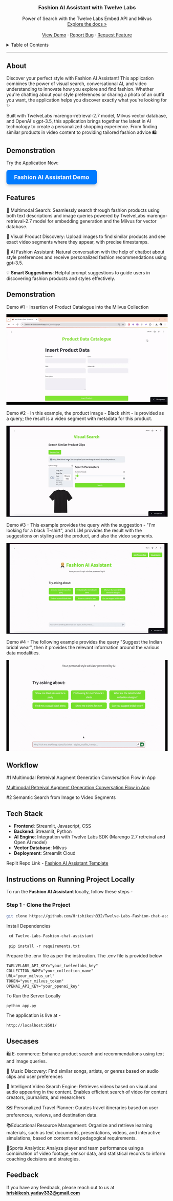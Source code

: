 <br />
<div align="center">
  <h3 align="center">Fashion AI Assistant with Twelve Labs</h3>
  <p align="center">
    Power of Search with the Twelve Labs Embed API and Milvus
    <br />
    <a href="https://github.com/Hrishikesh332/Twelve-Labs-Fashion-chat-assistant">Explore the docs »</a>
    <br />
    <br />
    <a href="https://fashion-chat-twelvelabs.streamlit.app/">View Demo</a> ·
    <a href="https://github.com/Hrishikesh332/Twelve-Labs-Fashion-chat-assistant/issues">Report Bug</a> ·
    <a href="https://github.com/Hrishikesh332/Twelve-Labs-Fashion-chat-assistant/issues">Request Feature</a>
  </p>
</div>

<details>
  <summary>Table of Contents</summary>
  <ol>
    <li><a href="#about">About</a></li>
    <li><a href="#features">Features</a></li>
    <li><a href="#demonstration">Demonstration</a></li>
    <li><a href="#workflow">Workflow</a></li>
    <li><a href="#tech-stack">Tech Stack</a></li>
    <li><a href="#instructions-on-running-project-locally">Instructions on Running Project Locally</a></li>
    <li><a href="#usecases">Usecase</a></li>
    <li><a href="#feedback">Feedback</a></li>
  </ol>
</details>

------

## About

Discover your perfect style with Fashion AI Assistant! This application combines the power of visual search, conversational AI, and video understanding to innovate how you explore and find fashion. Whether you're chatting about your style preferences or sharing a photo of an outfit you want, the application helps you discover exactly what you're looking for ✨

Built with TwelveLabs marengo-retrieval-2.7 model, Milvus vector database, and OpenAI's gpt-3.5, this application brings together the latest in AI technology to create a personalized shopping experience. From finding similar products in video content to providing tailored fashion advice 🛍️

## Demonstration

Try the Application Now:

<a href="https://fashion-ai-chat.streamlit.app" target="_blank" style="
    display: inline-block;
    padding: 12px 24px;
    font-size: 18px;
    font-weight: bold;
    color: #ffffff;
    background-color: #007bff;
    border: none;
    border-radius: 8px;
    text-align: center;
    text-decoration: none;
    box-shadow: 0 4px 8px rgba(0,0,0,0.2);
    transition: background-color 0.3s, box-shadow 0.3s;
">
    Fashion AI Assistant Demo
</a>



## Features

🤖 Multimodal Search: Seamlessly search through fashion products using both text descriptions and image queries powered by TwelveLabs marengo-retrieval-2.7 model for embedding generation and the Milvus for vector database.

🎯 Visual Product Discovery: Upload images to find similar products and see exact video segments where they appear, with precise timestamps.

💬 AI Fashion Assistant: Natural conversation with the help of chatbot about style preferences and receive personalized fashion recommendations using gpt-3.5.

💡 **Smart Suggestions**: Helpful prompt suggestions to guide users in discovering fashion products and styles effectively.


## Demonstration

Demo #1 - Insertion of Product Catalogue into the Milvus Collection

![](https://github.com/Hrishikesh332/Twelve-Labs-Fashion-chat-assistant/blob/main/src/demo_fashion_insertion.gif)


Demo #2 - In this example, the product image - Black shirt - is provided as a query; the result is a video segment with metadata for this product.

![](https://github.com/Hrishikesh332/Twelve-Labs-Fashion-chat-assistant/blob/main/src/demo_visual_search.gif)


Demo #3 - This example provides the query with the suggestion - "I'm looking for a black T-shirt", and LLM provides the result with the suggestions on styling and the product, and also the video segments.

![](https://github.com/Hrishikesh332/Twelve-Labs-Fashion-chat-assistant/blob/main/src/demo_rag_1.gif)

Demo #4 - The following example provides the query "Suggest the Indian bridal wear", then it provides the relevant information around the various data modalities.

![](https://github.com/Hrishikesh332/Twelve-Labs-Fashion-chat-assistant/blob/main/src/demo_rag_2.gif)

## Workflow

#1 Multimodal Retreival Augment Generation Conversation Flow in App

[Multimodal Retreival Augment Generation Conversation Flow in App](https://github.com/Hrishikesh332/Twelve-Labs-Fashion-chat-assistant/blob/main/src/Chat_RAG_flow.png)

#2 Semantic Search from Image to Video Segments

[](https://github.com/Hrishikesh332/Twelve-Labs-Fashion-chat-assistant/blob/main/src/semantic_similar_videos_architecture.png)


## Tech Stack

- **Frontend**: Streamlit, Javascript, CSS
- **Backend**: Streamlit, Python
- **AI Engine**: Integration with Twelve Labs SDK (Marengo 2.7 retreival and Open AI model)
- **Vector Database**: Milvus
- **Deployment**: Streamlit Cloud

Replit Repo Link - [Fashion AI Assistant Template](https://replit.com/@twelvelabs/Twelve-Labs-Fashion-chat-assistant?v=1)

## Instructions on Running Project Locally

To run the **Fashion AI Assistant** locally, follow these steps -

### Step 1 - Clone the Project

```bash
git clone https://github.com/Hrishikesh332/Twelve-Labs-Fashion-chat-assistant.git
```

Install Dependencies

```
 cd Twelve-Labs-Fashion-chat-assistant
 
 pip install -r requirements.txt
```

Prepare the .env file as per the instrcution. The .env file is provided below

```
TWELVELABS_API_KEY="your_twelvelabs_key"
COLLECTION_NAME="your_collection_name"
URL="your_milvus_url"
TOKEN="your_milvus_token"
OPENAI_API_KEY="your_openai_key"
```

To Run the Server Locally

```
python app.py
```

The application is live at -

```
http://localhost:8501/
```

## Usecases


🛍️ E-commerce: Enhance product search and recommendations using text and image queries.

🎵 Music Discovery: Find similar songs, artists, or genres based on audio clips and user preferences

🎥 Intelligent Video Search Engine: Retrieves videos based on visual and audio appearing in the content. Enables efficient search of video for content creators, journalists, and researchers

🗺️ Personalized Travel Planner: Curates travel itineraries based on user preferences, reviews, and destination data.

📚Educational Resource Management: Organize and retrieve learning materials, such as text documents, presentations, videos, and interactive simulations, based on content and pedagogical requirements.

🏀Sports Analytics: Analyze player and team performance using a combination of video footage, sensor data, and statistical records to inform coaching decisions and strategies.


## Feedback

If you have any feedback, please reach out to us at **hriskikesh.yadav332@gmail.com**
